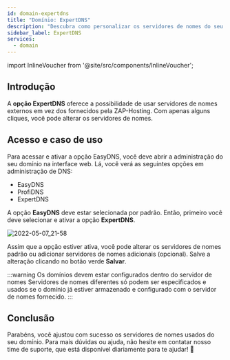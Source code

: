 ```yaml
---
id: domain-expertdns
title: "Domínio: ExpertDNS"
description: "Descubra como personalizar os servidores de nomes do seu domínio com o ExpertDNS para ter mais controle e flexibilidade → Saiba mais agora"
sidebar_label: ExpertDNS
services:
  - domain
---
```


import InlineVoucher from '@site/src/components/InlineVoucher';

## Introdução

A **opção ExpertDNS** oferece a possibilidade de usar servidores de nomes externos em vez dos fornecidos pela ZAP-Hosting. Com apenas alguns cliques, você pode alterar os servidores de nomes.

## Acesso e caso de uso

Para acessar e ativar a opção EasyDNS, você deve abrir a administração do seu domínio na interface web. Lá, você verá as seguintes opções em administração de DNS:

- EasyDNS
- ProfiDNS
- ExpertDNS

A opção **EasyDNS** deve estar selecionada por padrão. Então, primeiro você deve selecionar e ativar a opção **ExpertDNS**.

![2022-05-07_21-58](https://screensaver01.zap-hosting.com/index.php/s/zrKagEpZx7coebe/preview)

Assim que a opção estiver ativa, você pode alterar os servidores de nomes padrão ou adicionar servidores de nomes adicionais (opcional). Salve a alteração clicando no botão verde **Salvar**.

:::warning Os domínios devem estar configurados dentro do servidor de nomes
Servidores de nomes diferentes só podem ser especificados e usados se o domínio já estiver armazenado e configurado com o servidor de nomes fornecido.
:::

## Conclusão

Parabéns, você ajustou com sucesso os servidores de nomes usados do seu domínio. Para mais dúvidas ou ajuda, não hesite em contatar nosso time de suporte, que está disponível diariamente para te ajudar! 🙂

<InlineVoucher />